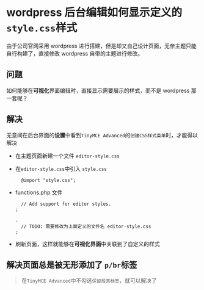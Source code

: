 # wordpress 后台编辑如何显示定义的`style.css`样式

由于公司官网采用 wordpress 进行搭建，但是却又自己设计页面，无奈主题只能自行构建了，直接修改 wordpress 自带的主题进行修改。

## 问题

如何能够在**可视化**界面编辑时，直接显示需要展示的样式，而不是 wordpress 那一套呢？

## 解决

无意间在后台界面的**设置**中看到`TinyMCE Advanced`的`创建CSS样式菜单`时，才能得以解决

- 在主题页面新建一个文件 `editor-style.css`
- 在`editor-style.css`中引入 `style.css`
  ```
    @import "style.css";
  ```
- functions.php 文件

  ```
    // Add support for editor styles.
  ;

  .
    // TODO: 需要修改为上面定义的文件名 editor-style.css
  ;
  ```

- 刷新页面，这样就能够在**可视化界面**中关联到了自定义的样式

## 解决页面总是被无形添加了 `p/br`标签

> 在`TinyMCE Advanced`中不勾选`保留段落标签`，就可以解决了
